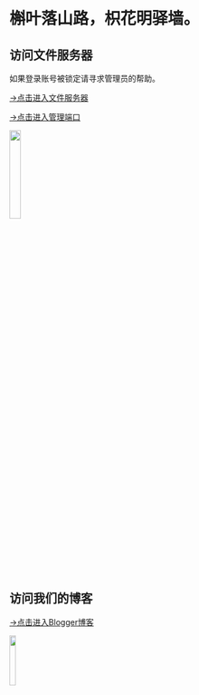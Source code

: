 # 槲叶落山路，枳花明驿墙。

## 访问文件服务器

如果登录账号被锁定请寻求管理员的帮助。

[→点击进入文件服务器](https://cloud.yingyingying.xyz:500)

[→点击进入管理端口](https://cloud.yingyingying.xyz:8888/cloud_settings.asp)

<img src="https://cloud.yingyingying.xyz:500/AICLOUD1793160771/%e7%8c%a5%e7%90%90doge.jpg" width="20%">

## 访问我们的博客

[→点击进入Blogger博客](https://ghs.yingyingying.xyz)

<img src="https://cloud.yingyingying.xyz:500/AICLOUD1029808536/%e4%b8%81%e5%ae%9d%e6%9a%97%e4%b8%ad%e8%a7%82%e5%af%9f.jpg" width="15%">

